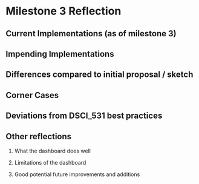 # Milestone 3 Reflection

## Current Implementations (as of milestone 3)

## Impending Implementations

## Differences compared to initial proposal / sketch

## Corner Cases

## Deviations from DSCI_531 best practices

## Other reflections

1. What the dashboard does well

2. Limitations of the dashboard

3. Good potential future improvements and additions
